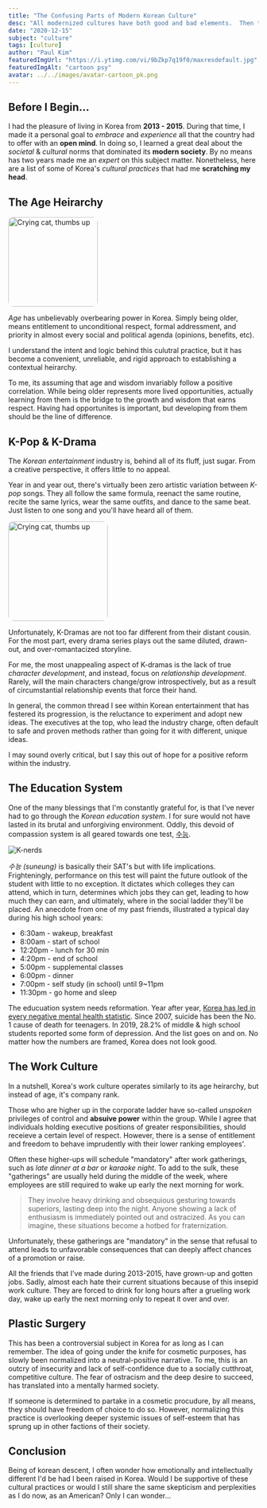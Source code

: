 ```yaml
---
title: "The Confusing Parts of Modern Korean Culture"
desc: "All modernized cultures have both good and bad elements.  Then there are parts that are just confusing..."
date: "2020-12-15"
subject: "culture"
tags: [culture]
author: "Paul Kim"
featuredImgUrl: "https://i.ytimg.com/vi/9bZkp7q19f0/maxresdefault.jpg"
featuredImgAlt: "cartoon psy"
avatar: ../../images/avatar-cartoon_pk.png
---
```


## Before I Begin...

I had the pleasure of living in Korea from **2013 - 2015**. During that time, I made it a personal goal to _embrace_ and _experience_ all that the country had to offer with an **open mind**. In doing so, I learned a great deal about the _societal_ & _cultural_ norms that dominated its **modern society**. By no means has two years made me an _expert_ on this subject matter. Nonetheless, here are a list of some of Korea's _cultural practices_ that had me **scratching my head**.

## The Age Heirarchy

<img src="https://pbs.twimg.com/media/DWGGf07X4AAtH_K.jpg:large"
     alt="Crying cat, thumbs up"
     style="border-radius: 10px; height: 180px;" />

_Age_ has unbelievably overbearing power in Korea. Simply being older, means entitlement to unconditional respect, formal addressment, and priority in almost every social and political agenda (opinions, benefits, etc).

I understand the intent and logic behind this culutral practice, but it has become a convenient, unreliable, and rigid approach to establishing a contextual heirarchy.

To me, its assuming that age and wisdom invariably follow a positive correlation. While being older represents more lived opportunities, actually learning from them is the bridge to the growth and wisdom that earns respect. Having had opportunites is important, but developing from them should be the line of difference.

## K-Pop & K-Drama

The _Korean entertainment_ industry is, behind all of its fluff, just sugar. From a creative perspective, it offers little to no appeal.

Year in and year out, there's virtually been zero artistic variation between _K-pop_ songs. They all follow the same formula, reenact the same routine, recite the same lyrics, wear the same outfits, and dance to the same beat. Just listen to one song and you'll have heard all of them.

<img src="https://pbs.twimg.com/media/ERPKD9GUwAAKgpV.jpg"
     alt="Crying cat, thumbs up"
     style="border-radius: 10px; height: 200px;" />

Unfortunately, K-Dramas are not too far different from their distant cousin. For the most part, every drama series plays out the same diluted, drawn-out, and over-romantacized storyline.

For me, the most unappealing aspect of K-dramas is the lack of true _character development_, and instead, focus on _relationship development_. Rarely, will the main characters change/grow introspectively, but as a result of circumstantial relationship events that force their hand.

In general, the common thread I see within Korean entertainment that has festered its progression, is the reluctance to experiment and adopt new ideas. The executives at the top, who lead the industry charge, often default to safe and proven methods rather than going for it with different, unique ideas.

I may sound overly critical, but I say this out of hope for a positive reform within the industry.

## The Education System

One of the many blessings that I'm constantly grateful for, is that I've never had to go through the _Korean education system_. I for sure would not have lasted in its brutal and unforgiving environment. Oddly, this devoid of compassion system is all geared towards one test, [수능](https://borgenproject.org/tag/the-suneung/).

![K-nerds](https://koreanstudyblogdotcom.files.wordpress.com/2013/11/120.jpg)

_수능 (suneung)_ is basically their SAT's but with life implications. Frighteningly, performance on this test will paint the future outlook of the student with little to no exception. It dictates which colleges they can attend, which in turn, determines which jobs they can get, leading to how much they can earn, and ultimately, where in the social ladder they'll be placed. An anecdote from one of my past friends, illustrated a typical day during his high school years:

- 6:30am - wakeup, breakfast
- 8:00am - start of school
- 12:20pm - lunch for 30 min
- 4:20pm - end of school
- 5:00pm - supplemental classes
- 6:00pm - dinner
- 7:00pm - self study (in school) until 9~11pm
- 11:30pm - go home and sleep

The educuation system needs reformation. Year after year, [Korea has led in every negative mental health statistic](koreaherald.com/view.php?ud=20200427000687). Since 2007, suicide has been the No. 1 cause of death for teenagers. In 2019, 28.2% of middle & high school students reported some form of depression. And the list goes on and on. No matter how the numbers are framed, Korea does not look good.

## The Work Culture

In a nutshell, Korea's work culture operates similarly to its age heirarchy, but instead of age, it's company rank.

Those who are higher up in the corporate ladder have so-called _unspoken_ privileges of control and **absuive power** within the group. While I agree that individuals holding executive positions of greater responsibilities, should receieve a certain level of respect. However, there is a sense of entitlement and freedom to behave imprudently with their lower ranking employees'.

Often these higher-ups will schedule "mandatory" after work gatherings, such as _late dinner at a bar_ or _karaoke night_. To add to the sulk, these "gatherings" are usually held during the middle of the week, where employees are still required to wake up early the next morning for work.

> They involve heavy drinking and obsequious gesturing towards superiors, lasting deep into the night. Anyone showing a lack of enthusiasm is immediately pointed out and ostracized. As you can imagine, these situations become a hotbed for fraternization.

Unfortunately, these gatherings are "mandatory" in the sense that refusal to attend leads to unfavorable consequences that can deeply affect chances of a promotion or raise.

All the friends that I've made during 2013-2015, have grown-up and gotten jobs. Sadly, almost each hate their current situations because of this insepid work culture. They are forced to drink for long hours after a grueling work day, wake up early the next morning only to repeat it over and over.

## Plastic Surgery

This has been a controversial subject in Korea for as long as I can remember. The idea of going under the knife for cosmetic purposes, has slowly been normalized into a neutral-positive narrative. To me, this is an outcry of insecurity and lack of self-confidence due to a socially cutthroat, competitive culture. The fear of ostracism and the deep desire to succeed, has translated into a mentally harmed society.

If someone is determined to partake in a cosmetic procudure, by all means, they should have freedom of choice to do so. However, normalizing this practice is overlooking deeper systemic issues of self-esteem that has sprung up in other factions of their society.


## Conclusion

Being of korean descent, I often wonder how emotionally and intellectually different I'd be had I been raised in Korea. Would I be supportive of these cultural practices or would I still share the same skepticism and perplexities as I do now, as an American?  Only I can wonder...